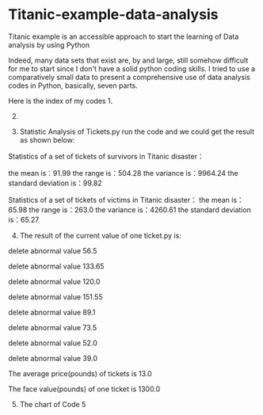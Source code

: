 # Titanic-example-data-analysis
Titanic example is an accessible approach to start the learning of Data analysis by using Python

Indeed, many data sets that exist are, by and large, still somehow difficult for me to start since I don't have a solid python coding skills.
I tried to use a comparatively small data to present a comprehensive use of data analysis codes in Python, basically, seven parts.

Here is the index of my codes
1. 

2. 


3. Statistic Analysis of Tickets.py
run the code and we could get the result as shown below:

Statistics of a set of tickets of survivors in Titanic disaster：

the mean is：91.99
the range is：504.28
the variance is：9964.24
the standard deviation is：99.82

Statistics of a set of tickets of victims in Titanic disaster：
the mean is：65.98
the range is：263.0
the variance is：4260.61
the standard deviation is：65.27

4. The result of the current value of one ticket.py is:

delete abnormal value 56.5

delete abnormal value 133.65

delete abnormal value 120.0

delete abnormal value 151.55

delete abnormal value 89.1

delete abnormal value 73.5

delete abnormal value 52.0

delete abnormal value 39.0

The average price(pounds) of tickets is 13.0

The face value(pounds) of one ticket is 1300.0

5. The chart of Code 5


 
